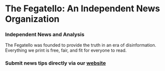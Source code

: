 # The Fegatello: An Independent News Organization

### Independent News and Analysis
The Fegatello was founded to provide the truth in an era of disinformation.<br>
Everything we print is free, fair, and fit for everyone to read.<br>

### Submit news tips directly via our [website](https://www.fegatello.com/contact)

<!---
fegatello/fegatello is a ✨ special ✨ repository because its `README.md` (this file) appears on your GitHub profile.
You can click the Preview link to take a look at your changes.
--->
